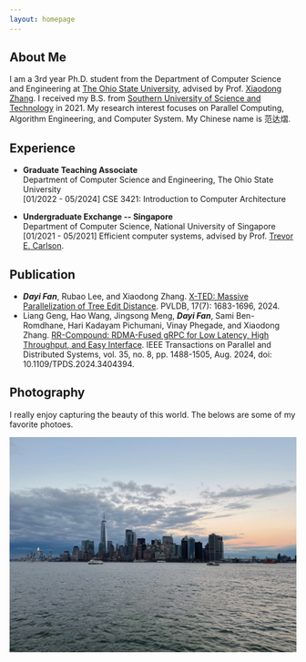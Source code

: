 ```yaml
---
layout: homepage
---
```


<!-- 
TODO:
  1. Add a navbar
  2. Add blogs
  3. Link blags
 -->

## About Me

I am a 3rd year Ph.D. student from the Department of Computer Science and Engineering at [The Ohio State University](https://www.osu.edu), advised by Prof. [Xiaodong Zhang](https://cse.osu.edu/people/zhang.574). I received my B.S. from [Southern University of Science and Technology](http://www.sustech.edu.cn/en) in 2021. My research interest focuses on Parallel Computing, Algorithm Engineering, and Computer System. My Chinese name is 范达熠.

## Experience

- **Graduate Teaching Associate**
  <br>
  Department of Computer Science and Engineering, The Ohio State University
  <br>
  [01/2022 - 05/2024] CSE 3421: Introduction to Computer Architecture



- **Undergraduate Exchange -- Singapore**
  <br>
  Department of Computer Science, National University of Singapore
  <br>
  [01/2021 - 05/2021] Efficient computer systems, advised by Prof. [Trevor E. Carlson](https://www.comp.nus.edu.sg/~tcarlson/).


<!--
- **Undergraduate Research Assistant -- Hong Kong**
  <br>
  Department of Computer Science, The University of Hong Kong
  <br>
  [07/2019 - 08/2019] Image recognition for auto-driving, advised by Prof. Jia Pan.
-->
  

## Publication
- **_Dayi Fan_**, Rubao Lee, and Xiaodong Zhang. [X-TED: Massive Parallelization of Tree Edit Distance](https://www.vldb.org/pvldb/vol17/p1683-fan.pdf). PVLDB, 17(7): 1683-1696, 2024.
- Liang Geng, Hao Wang, Jingsong Meng, **_Dayi Fan_**, Sami Ben-Romdhane, Hari Kadayam Pichumani, Vinay Phegade, and Xiaodong Zhang. [RR-Compound: RDMA-Fused gRPC for Low Latency, High Throughput, and Easy Interface](https://ieeexplore.ieee.org/abstract/document/10538182). IEEE Transactions on Parallel and Distributed Systems, vol. 35, no. 8, pp. 1488-1505, Aug. 2024, doi: 10.1109/TPDS.2024.3404394.

## Photography

I really enjoy capturing the beauty of this world. The belows are some of my favorite photoes.

![CFMO 2018 Concert](/assets/img/NY.JPG)


<!-- <div class='globeContainer'>
  <script type="text/javascript" id="clstr_globe" src="//clustrmaps.com/globe.js?d=3xW1OFo-Ovl9vGJVBazgnc3fWzVdl0jqLTIW8_X9Zzc"></script>
</div> -->

